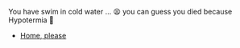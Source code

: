 You have swim in cold water ... 😫 you can guess you died because Hypotermia 💃

- [Home, please](../0/0.md)